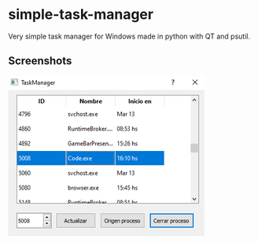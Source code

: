 # simple-task-manager
Very simple task manager for Windows made in python with QT and psutil.

## Screenshots
![alt text](https://github.com/ne0de/simple-task-manager/blob/main/images/basic.png)
